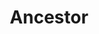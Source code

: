---
layout: piece
collection_: paintings
title: Ancestor
image: ancestor.jpg
media: Acrylic
dimensions: 8 x 12
description: Painted with popsicle sticks.
price: $80
create_date: 2015
---